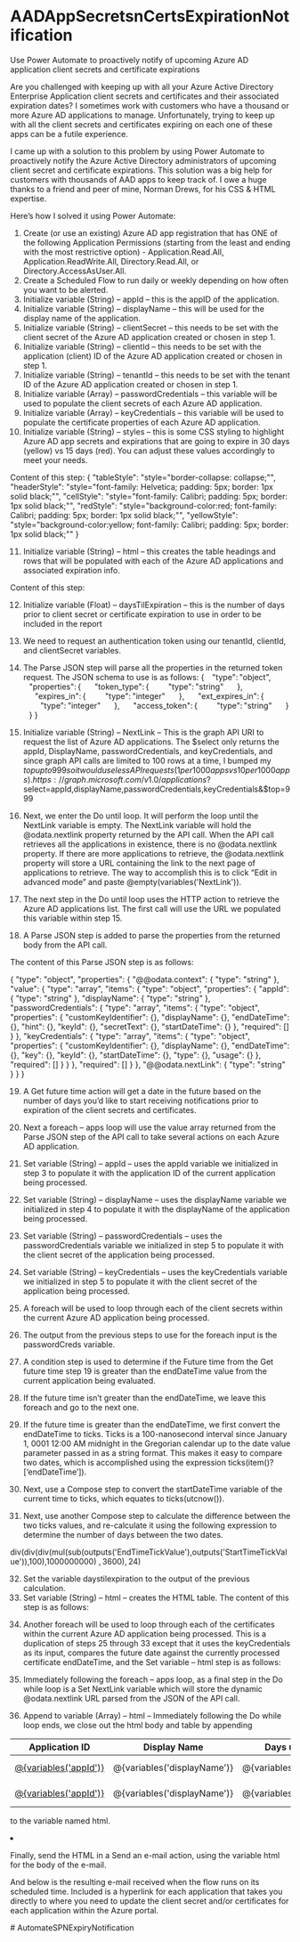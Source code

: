 # AADAppSecretsnCertsExpirationNotification

Use Power Automate to proactively notify of upcoming Azure AD application client secrets and certificate expirations 
 
Are you challenged with keeping up with all your Azure Active Directory Enterprise Application client secrets and certificates and their associated expiration dates? 
I sometimes work with customers who have a thousand or more Azure AD applications to manage. Unfortunately, trying to keep up with all the client secrets and certificates expiring on each one of these apps can be a futile experience.   

I came up with a solution to this problem by using Power Automate to proactively notify the Azure Active Directory administrators of upcoming client secret and certificate expirations. This solution was a big help for customers with thousands of AAD apps to keep track of.  I owe a huge thanks to a friend and peer of mine, Norman Drews, for his CSS & HTML expertise. 

Here’s how I solved it using Power Automate: 
 
1.	Create (or use an existing) Azure AD app registration that has ONE of the following Application Permissions (starting from the least and ending with the most restrictive option) -  Application.Read.All, Application.ReadWrite.All, Directory.Read.All, or Directory.AccessAsUser.All.  
2.	Create a Scheduled Flow to run daily or weekly depending on how often you want to be alerted.   
3.	Initialize variable (String) – appId – this is the appID of the application. 
4.	Initialize variable (String) – displayName – this will be used for the display name of the application. 
5.	Initialize variable (String) – clientSecret – this needs to be set with the client secret of the Azure AD application created or chosen in step 1. 
6.	Initialize variable (String) – clientId – this needs to be set with the application (client) ID of the Azure AD application created or chosen in step 1. 
7.	Initialize variable (String) – tenantId – this needs to be set with the tenant ID of the Azure AD application created or chosen in step 1. 
8.	Initialize variable (Array) – passwordCredentials – this variable will be used to populate the client secrets of each Azure AD application. 
9.	Initialize variable (Array) – keyCredentials – this variable will be used to populate the certificate properties of each Azure AD application. 
10.	Initialize variable (String) – styles – this is some CSS styling to highlight Azure AD app secrets and expirations that are going to expire in 30 days (yellow) vs 15 days (red).  You can adjust these values accordingly to meet your needs. 
 
Content of this step: 
{ 
  "tableStyle": "style=\"border-collapse: collapse;\"", 
  "headerStyle": "style=\"font-family: Helvetica; padding: 5px; border: 1px solid black;\"", 
  "cellStyle": "style=\"font-family: Calibri; padding: 5px; border: 1px solid black;\"", 
  "redStyle": "style=\"background-color:red; font-family: Calibri; padding: 5px; border: 1px solid black;\"", 
  "yellowStyle": "style=\"background-color:yellow; font-family: Calibri; padding: 5px; border: 1px solid black;\"" 
} 
 
11.	Initialize variable (String) – html – this creates the table headings and rows that will be populated with each of the Azure AD applications and associated expiration info. 
 
Content of this step: 
 
<table @{variables('styles').tableStyle}><thead><th @{variables('styles').headerStyle}>Application ID</th><th @{variables('styles').headerStyle}>Display Name</th><th @{variables('styles').headerStyle}>Days until Expiration</th><th @{variables('styles').headerStyle}>Type</th><th @{variables('styles').headerStyle}>Expiration Date</th></thead><tbody> 
 
12.	Initialize variable (Float) – daysTilExpiration – this is the number of days prior to client secret or certificate expiration to use in order to be included in the report 
13.	We need to request an authentication token using our tenantId, clientId, and clientSecret variables. 
  
14.	The Parse JSON step will parse all the properties in the returned token request. 
The JSON schema to use is as follows: 
{ 
    "type": "object", 
    "properties": { 
        "token_type": { 
            "type": "string" 
        }, 
        "expires_in": { 
            "type": "integer" 
        }, 
        "ext_expires_in": { 
            "type": "integer" 
        }, 
        "access_token": { 
            "type": "string" 
        } 
    } 
} 
 
  
 
15.	Initialize variable (String) – NextLink – This is the graph API URI to request the list of Azure AD applications.  The $select only returns the appId, DisplayName, passwordCredentials, and keyCredentials, and since graph API calls are limited to 100 rows at a time, I bumped my $top up to 999 so it would use less API requests (1 per 1000 apps vs 10 per 1000 apps). 
https://graph.microsoft.com/v1.0/applications?$select=appId,displayName,passwordCredentials,keyCredentials&$top=999 
16.	Next, we enter the Do until loop. It will perform the loop until the NextLink variable is empty.  The NextLink variable will hold the @odata.nextlink property returned by the API call. When the API call retrieves all the applications in existence, there is no @odata.nextlink property.  If there are more applications to retrieve, the @odata.nextlink property will store a URL containing the link to the next page of applications to retrieve. The way to accomplish this is to click “Edit in advanced mode” and paste @empty(variables('NextLink')). 
  
17.	The next step in the Do until loop uses the HTTP action to retrieve the Azure AD applications list.  The first call will use the URL we populated this variable within step 15. 
18.	A Parse JSON step is added to parse the properties from the returned body from the API call. 

The content of this Parse JSON step is as follows:

{
    "type": "object",
    "properties": {
        "@@odata.context": {
            "type": "string"
        },
        "value": {
            "type": "array",
            "items": {
                "type": "object",
                "properties": {
                    "appId": {
                        "type": "string"
                    },
                    "displayName": {
                        "type": "string"
                    },
                    "passwordCredentials": {
                        "type": "array",
                        "items": {
                            "type": "object",
                            "properties": {
                                "customKeyIdentifier": {},
                                "displayName": {},
                                "endDateTime": {},
                                "hint": {},
                                "keyId": {},
                                "secretText": {},
                                "startDateTime": {}
                            },
                            "required": []
                        }
                    },
                    "keyCredentials": {
                        "type": "array",
                        "items": {
                            "type": "object",
                            "properties": {
                                "customKeyIdentifier": {},
                                "displayName": {},
                                "endDateTime": {},
                                "key": {},
                                "keyId": {},
                                "startDateTime": {},
                                "type": {},
                                "usage": {}
                            },
                            "required": []
                        }
                    }
                },
                "required": []
            }
        },
        "@@odata.nextLink": {
            "type": "string"
        }
    }
}

19.	A Get future time action will get a date in the future based on the number of days you’d like to start receiving notifications prior to expiration of the client secrets and certificates. 
20.	Next a foreach – apps loop will use the value array returned from the Parse JSON step of the API call to take several actions on each Azure AD application. 
  
21.	Set variable (String) – appId – uses the appId variable we initialized in step 3 to populate it with the application ID of the current application being processed. 
22.	Set variable (String) – displayName – uses the displayName variable we initialized in step 4 to populate it with the displayName of the application being processed. 
23.	Set variable (String) – passwordCredentials – uses the passwordCredentials variable we initialized in step 5 to populate it with the client secret of the application being processed. 
24.	Set variable (String) – keyCredentials – uses the keyCredentials variable we initialized in step 5 to populate it with the client secret of the application being processed. 
25.	A foreach will be used to loop through each of the client secrets within the current Azure AD application being processed. 
  
26.	The output from the previous steps to use for the foreach input is the passwordCreds variable.  
27.	A condition step is used to determine if the Future time from the Get future time step 19 is greater than the endDateTime value from the current application being evaluated. 
28.	If the future time isn’t greater than the endDateTime, we leave this foreach and go to the next one. 
29.	If the future time is greater than the endDateTime, we first convert the endDateTime to ticks. Ticks is a 100-nanosecond interval since January 1, 0001 12:00 AM midnight in the Gregorian calendar up to the date value parameter passed in as a string format. This makes it easy to compare two dates, which is accomplished using the expression ticks(item()?[‘endDateTime’]). 
30.	Next, use a Compose step to convert the startDateTime variable of the current time to ticks, which equates to ticks(utcnow()). 
31.	Next, use another Compose step to calculate the difference between the two ticks values, and re-calculate it using the following expression to determine the number of days between the two dates. 

div(div(div(mul(sub(outputs('EndTimeTickValue'),outputs('StartTimeTickValue')),100),1000000000) , 3600), 24) 

32.	Set the variable daystilexpiration to the output of the previous calculation. 
33.	Set variable (String) – html – creates the HTML table.  The content of this step is as follows: 
 
<tr><td @{variables('styles').cellStyle}><a href="https://ms.portal.azure.com/#blade/Microsoft_AAD_RegisteredApps/ApplicationMenuBlade/Credentials/appId/@{variables('appId')}/isMSAApp/">@{variables('appId')}</a></td><td @{variables('styles').cellStyle}>@{variables('displayName')}</td><td @{if(less(variables('daystilexpiration'),15),variables('styles').redStyle,if(less(variables('daystilexpiration'),30),variables('styles').yellowStyle,variables('styles').cellStyle))}>@{variables('daystilexpiration')} </td><td @{variables('styles').cellStyle}>Secret</td><td @{variables('styles').cellStyle}>@{formatDateTime(item()?['endDateTime'],'g')}</td></tr> 
 
34.	Another foreach will be used to loop through each of the certificates within the current Azure AD application being processed.  This is a duplication of steps 25 through 33 except that it uses the keyCredentials as its input, compares the future date against the currently processed certificate endDateTime, and the Set variable – html step is as follows: 
 
<tr><td @{variables('styles').cellStyle}><a href="https://ms.portal.azure.com/#blade/Microsoft_AAD_RegisteredApps/ApplicationMenuBlade/Credentials/appId/@{variables('appId')}/isMSAApp/">@{variables('appId')}</a></td><td @{variables('styles').cellStyle}>@{variables('displayName')}</td><td @{if(less(variables('daystilexpiration'), 15), variables('styles').redStyle, if(less(variables('daystilexpiration'), 30), variables('styles').yellowStyle, variables('styles').cellStyle))}>@{variables('daystilexpiration')} </td><td @{variables('styles').cellStyle}>Certificate</td><td @{variables('styles').cellStyle}>@{formatDateTime(item()?['endDateTime'], 'g')}</td></tr> 
 
  
 
35.	Immediately following the foreach – apps loop, as a final step in the Do while loop is a Set NextLink variable which will store the dynamic @odata.nextlink URL parsed from the JSON of the API call. 
36.	Append to variable (Array) – html – Immediately following the Do while loop ends, we close out the html body and table by appending <tbody></table> to the variable named html. 

 

37.	Finally, send the HTML in a Send an e-mail action, using the variable html for the body of the e-mail. 
   
And below is the resulting e-mail received when the flow runs on its scheduled time.  Included is a hyperlink for each application that takes you directly to where you need to update the client secret and/or certificates for each application within the Azure portal. 

  
#   A u t o m a t e S P N E x p i r y N o t i f i c a t i o n 
 
 
